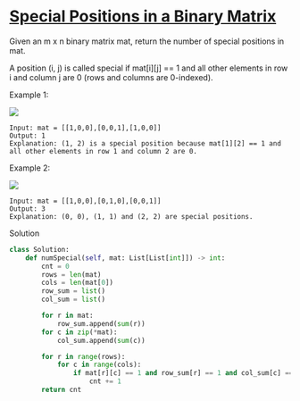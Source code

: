 # [Special Positions in a Binary Matrix](https://leetcode.com/problems/special-positions-in-a-binary-matrix/description/)

Given an m x n binary matrix mat, return the number of special positions in mat.

A position (i, j) is called special if mat[i][j] == 1 and all other elements in row i and column j are 0 (rows and 
columns are 0-indexed).

Example 1:

![](https://assets.leetcode.com/uploads/2021/12/23/special1.jpg)

```
Input: mat = [[1,0,0],[0,0,1],[1,0,0]]
Output: 1
Explanation: (1, 2) is a special position because mat[1][2] == 1 and all other elements in row 1 and column 2 are 0.
```
Example 2:

![](https://assets.leetcode.com/uploads/2021/12/24/special-grid.jpg)

```
Input: mat = [[1,0,0],[0,1,0],[0,0,1]]
Output: 3
Explanation: (0, 0), (1, 1) and (2, 2) are special positions.
```
Solution
```python
class Solution:
    def numSpecial(self, mat: List[List[int]]) -> int:
        cnt = 0
        rows = len(mat)
        cols = len(mat[0])
        row_sum = list()
        col_sum = list()

        for r in mat:
            row_sum.append(sum(r))
        for c in zip(*mat):
            col_sum.append(sum(c))

        for r in range(rows):
            for c in range(cols):
                if mat[r][c] == 1 and row_sum[r] == 1 and col_sum[c] == 1:
                    cnt += 1
        return cnt
```